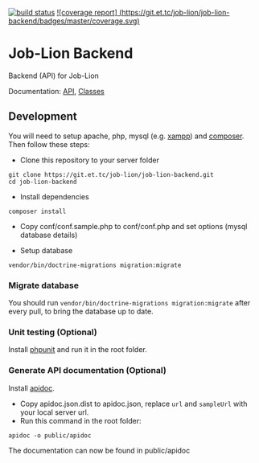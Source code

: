 [![build status](https://git.et.tc/job-lion/job-lion-backend/badges/master/build.svg)](https://git.et.tc/job-lion/job-lion-backend/commits/master)
[![coverage report] (https://git.et.tc/job-lion/job-lion-backend/badges/master/coverage.svg)](https://git.et.tc/job-lion/job-lion-backend/commits/master)

# Job-Lion Backend

Backend (API) for Job-Lion

Documentation:
[API](https://api.staging.job-lion.et.tc/apidoc),
[Classes](https://api.staging.job-lion.et.tc/docs)

## Development
You will need to setup apache, php, mysql (e.g. [xampp](https://www.apachefriends.org/index.html)) and [composer](https://getcomposer.org/).
Then follow these steps:

- Clone this repository to your server folder

```
git clone https://git.et.tc/job-lion/job-lion-backend.git
cd job-lion-backend
```

- Install dependencies

```
composer install
```

- Copy conf/conf.sample.php to conf/conf.php and set options (mysql database details)

- Setup database

```
vendor/bin/doctrine-migrations migration:migrate
```

### Migrate database
You should run `vendor/bin/doctrine-migrations migration:migrate` after every pull, to bring the database up to date.

### Unit testing (Optional)
Install [phpunit](https://phpunit.de/manual/current/en/installation.html) and run it in the root folder.

### Generate API documentation (Optional)
Install [apidoc](https://www.npmjs.com/package/apidoc).

- Copy apidoc.json.dist to apidoc.json, replace `url` and `sampleUrl` with your local server url.
- Run this command in the root folder:

```
apidoc -o public/apidoc
```
The documentation can now be found in public/apidoc
